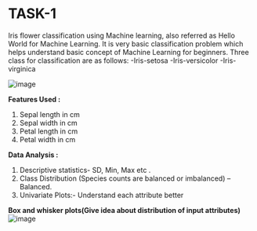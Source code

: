 # TASK-1
Iris flower classification using Machine learning, also referred as Hello World for Machine Learning. It is very basic classification problem which helps understand basic concept of Machine Learning for beginners.
Three class for classification are as follows:
-Iris-setosa
-Iris-versicolor
-Iris-virginica

![image](https://github.com/Harshitha-Chalumuri/LGMVIP/assets/124804800/49083c79-323d-4cfd-869c-8e38ae4ddbf1)


**Features Used :**
1. Sepal length in cm 
2. Sepal width in cm 
3. Petal length in cm 
4. Petal width in cm

**Data Analysis :**
1. Descriptive statistics- SD, Min, Max etc .
2. Class Distribution (Species counts are balanced or imbalanced) – Balanced.
3. Univariate Plots:- Understand each attribute better

**Box and whisker plots(Give idea about distribution of input attributes)**
![image](https://github.com/Harshitha-Chalumuri/LGMVIP/assets/124804800/e0cf6bd0-860c-47f2-8f90-ffd53ec82c02)












